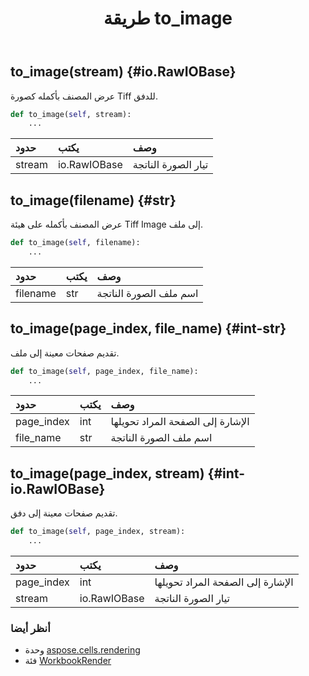 ﻿---
title: طريقة to_image
second_title: Aspose.Cells for Python via .NET API المراجع
description:
type: docs
weight: 40
url: /ar/python-net/aspose.cells.rendering/workbookrender/to_image/
is_root: false
---
##  to_image(stream) {#io.RawIOBase}
عرض المصنف بأكمله كصورة Tiff للدفق.



```python
def to_image(self, stream):
    ...
```


| حدود| يكتب| وصف|
| :- | :- | :- |
| stream | io.RawIOBase | تيار الصورة الناتجة|


##  to_image(filename) {#str}
عرض المصنف بأكمله على هيئة Tiff Image إلى ملف.



```python
def to_image(self, filename):
    ...
```


| حدود| يكتب| وصف|
| :- | :- | :- |
| filename | str | اسم ملف الصورة الناتجة|


##  to_image(page_index, file_name) {#int-str}
تقديم صفحات معينة إلى ملف.



```python
def to_image(self, page_index, file_name):
    ...
```


| حدود| يكتب| وصف|
| :- | :- | :- |
| page_index | int | الإشارة إلى الصفحة المراد تحويلها|
| file_name | str | اسم ملف الصورة الناتجة|


##  to_image(page_index, stream) {#int-io.RawIOBase}
تقديم صفحات معينة إلى دفق.



```python
def to_image(self, page_index, stream):
    ...
```


| حدود| يكتب| وصف|
| :- | :- | :- |
| page_index | int | الإشارة إلى الصفحة المراد تحويلها|
| stream | io.RawIOBase | تيار الصورة الناتجة|



###  أنظر أيضا
* وحدة [aspose.cells.rendering](../../)
* فئة [WorkbookRender](/cells/ar/python-net/aspose.cells.rendering/workbookrender)
